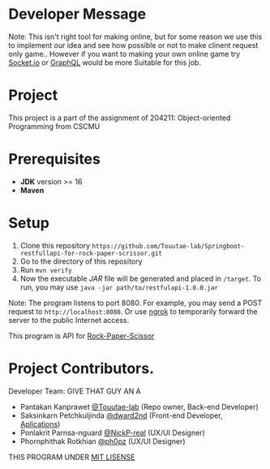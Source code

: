 # Developer Message

Note: This isn't right tool for making online, but for some reason we use this to implement our idea and see how possible or not to make clinent request only game..
However if you want to making your own online game try [Socket.io](https://socket.io/) or [GraphQL](https://graphql.org/) would be more Suitable for this job.


# Project
This project is a part of the assignment of 204211: Object-oriented Programming from CSCMU

# Prerequisites

- **JDK** version >= 16
- **Maven**

# Setup

1. Clone this repository `https://github.com/Touutae-lab/Springboot-restfullapi-for-rock-paper-scrissor.git`
2. Go to the directory of this repository
3. Run `mvn verify`
4. Now the executable *JAR* file will be generated and placed in `/target`. To run, you may use `java -jar path/to/restfulapi-1.0.0.jar`

Note: The program listens to port 8080. For example, you may send a POST request to `http://localhost:8080`. Or use [ngrok](https://ngrok.com) to temporarily forward the server to the public Internet access.

This program is API for [Rock-Paper-Scissor](https://github.com/dward2nd/rock-paper-scissor)

# Project Contributors.

Developer Team: GIVE THAT GUY AN A

- Pantakan Kanprawet [@Touutae-lab](https://github.com/Touutae-lab) (Repo owner, Back-end Developer)
- Saksinkarn Petchkuljinda [@dward2nd](https://github.com/dward2nd) (Front-end Developer, [Aplications](https://github.com/dward2nd/rock-paper-scissor))
- Ponlakrit Parnsa-nguard [@NickP-real](https://github.com/NickP-real) (UX/UI Designer)
- Phornphithak Rotkhian [@ph0pz](https://github.com/ph0pz) (UX/UI Designer)

THIS PROGRAM UNDER [MIT LISENSE](https://github.com/Touutae-lab/Springboot-restfullapi-for-rock-paper-scrissor/blob/master/LICENSE)
